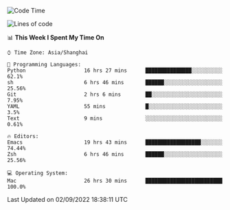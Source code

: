 <!--START_SECTION:waka-->
![Code Time](http://img.shields.io/badge/Code%20Time-842%20hrs%2036%20mins-blue)

![Lines of code](https://img.shields.io/badge/From%20Hello%20World%20I%27ve%20Written-22%20Thousand%20lines%20of%20code-blue)

📊 **This Week I Spent My Time On** 

```text
⌚︎ Time Zone: Asia/Shanghai

💬 Programming Languages: 
Python                   16 hrs 27 mins      ███████████████░░░░░░░░░░   62.1% 
sh                       6 hrs 46 mins       ██████░░░░░░░░░░░░░░░░░░░   25.56% 
Git                      2 hrs 6 mins        ██░░░░░░░░░░░░░░░░░░░░░░░   7.95% 
YAML                     55 mins             █░░░░░░░░░░░░░░░░░░░░░░░░   3.5% 
Text                     9 mins              ░░░░░░░░░░░░░░░░░░░░░░░░░   0.61%

🔥 Editors: 
Emacs                    19 hrs 43 mins      ██████████████████░░░░░░░   74.44% 
Zsh                      6 hrs 46 mins       ██████░░░░░░░░░░░░░░░░░░░   25.56%

💻 Operating System: 
Mac                      26 hrs 30 mins      █████████████████████████   100.0%

```


 Last Updated on 02/09/2022 18:38:11 UTC
<!--END_SECTION:waka-->
